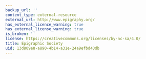 ```yaml
---
backup_url: ''
content_type: external-resource
external_url: http://www.epigraphy.org/
has_external_licence_warning: true
has_external_license_warning: true
is_broken: ''
license: https://creativecommons.org/licenses/by-nc-sa/4.0/
title: Epigraphic Society
uid: 13d809e8-a890-4b14-a31e-24a9efbd40db
---
```

